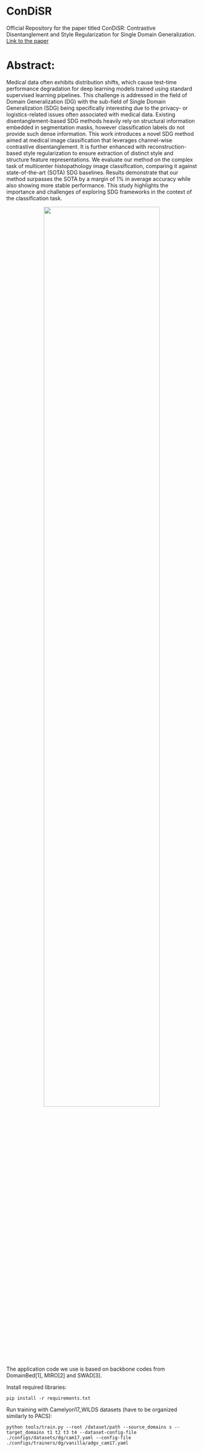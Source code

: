 # ConDiSR
Official Repository for the paper titled ConDiSR: Contrastive Disentanglement and Style Regularization for Single Domain Generalization. [Link to the paper](https://arxiv.org/html/2403.09400v1)

# Abstract:
Medical data often exhibits distribution shifts, which cause test-time performance degradation for deep learning models trained using standard supervised learning pipelines. This challenge is addressed in the field of Domain Generalization (DG) with the sub-field of Single Domain Generalization (SDG) being specifically interesting due to the privacy- or logistics-related issues often associated with medical data. Existing disentanglement-based SDG methods heavily rely on structural information embedded in segmentation masks, however classification labels do not provide such dense information. This work introduces a novel SDG method aimed at medical image classification that leverages channel-wise contrastive disentanglement. It is further enhanced with reconstruction-based style regularization to ensure extraction of distinct style and structure feature representations. We evaluate our method on the complex task of multicenter histopathology image classification, comparing it against state-of-the-art (SOTA) SDG baselines. Results demonstrate that our method surpasses the SOTA by a margin of 1\% in average accuracy while also showing more stable performance. This study highlights the importance and challenges of exploring SDG frameworks in the context of the classification task.

<p align="center">
    <img src="./figures/wacv_model_fig_v3.png" width="78%" />
</p>

The application code we use is based on backbone codes from DomainBed[1], MIRO[2] and SWAD[3].

Install required libraries:
```
pip install -r requirements.txt
```

Run training with Camelyon17_WILDS datasets (have to be organized similarly to PACS):
```
python tools/train.py --root /dataset/path --source_domains s --target_domains t1 t2 t3 t4 --dataset-config-file ./configs/datasets/dg/cam17.yaml --config-file ./configs/trainers/dg/vanilla/adgv_cam17.yaml
```
